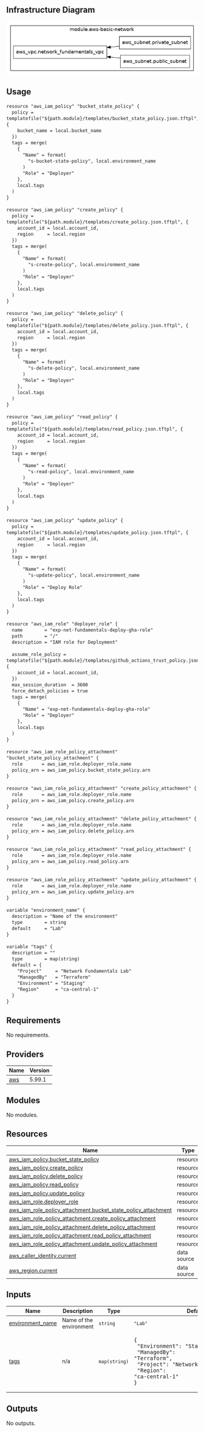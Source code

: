 <!-- BEGIN_TF_DOCS -->
## Infrastructure Diagram
![Infrastructure Diagram](infrastructure-diagram.png)

## Usage

```hcl
resource "aws_iam_policy" "bucket_state_policy" {
  policy = templatefile("${path.module}/templates/bucket_state_policy.json.tftpl", {
    bucket_name = local.bucket_name
  })
  tags = merge(
    {
      "Name" = format(
        "s-bucket-state-policy", local.environment_name
      )
      "Role" = "Deployer"
    },
    local.tags
  )
}

resource "aws_iam_policy" "create_policy" {
  policy = templatefile("${path.module}/templates/create_policy.json.tftpl", {
    account_id = local.account_id,
    region     = local.region
  })
  tags = merge(
    {
      "Name" = format(
        "s-create-policy", local.environment_name
      )
      "Role" = "Deployer"
    },
    local.tags
  )
}

resource "aws_iam_policy" "delete_policy" {
  policy = templatefile("${path.module}/templates/delete_policy.json.tftpl", {
    account_id = local.account_id,
    region     = local.region
  })
  tags = merge(
    {
      "Name" = format(
        "s-delete-policy", local.environment_name
      )
      "Role" = "Deployer"
    },
    local.tags
  )
}

resource "aws_iam_policy" "read_policy" {
  policy = templatefile("${path.module}/templates/read_policy.json.tftpl", {
    account_id = local.account_id,
    region     = local.region
  })
  tags = merge(
    {
      "Name" = format(
        "s-read-policy", local.environment_name
      )
      "Role" = "Deployer"
    },
    local.tags
  )
}

resource "aws_iam_policy" "update_policy" {
  policy = templatefile("${path.module}/templates/update_policy.json.tftpl", {
    account_id = local.account_id,
    region     = local.region
  })
  tags = merge(
    {
      "Name" = format(
        "s-update-policy", local.environment_name
      )
      "Role" = "Deploy Role"
    },
    local.tags
  )
}

resource "aws_iam_role" "deployer_role" {
  name        = "exp-net-fundamentals-deploy-gha-role"
  path        = "/"
  description = "IAM role for Deployment"

  assume_role_policy = templatefile("${path.module}/templates/github_actions_trust_policy.json.tftpl", {
    account_id = local.account_id,
  })
  max_session_duration  = 3600
  force_detach_policies = true
  tags = merge(
    {
      "Name" = "exp-net-fundamentals-deploy-gha-role"
      "Role" = "Deployer"
    },
    local.tags
  )
}

resource "aws_iam_role_policy_attachment" "bucket_state_policy_attachment" {
  role       = aws_iam_role.deployer_role.name
  policy_arn = aws_iam_policy.bucket_state_policy.arn
}

resource "aws_iam_role_policy_attachment" "create_policy_attachment" {
  role       = aws_iam_role.deployer_role.name
  policy_arn = aws_iam_policy.create_policy.arn
}

resource "aws_iam_role_policy_attachment" "delete_policy_attachment" {
  role       = aws_iam_role.deployer_role.name
  policy_arn = aws_iam_policy.delete_policy.arn
}

resource "aws_iam_role_policy_attachment" "read_policy_attachment" {
  role       = aws_iam_role.deployer_role.name
  policy_arn = aws_iam_policy.read_policy.arn
}

resource "aws_iam_role_policy_attachment" "update_policy_attachment" {
  role       = aws_iam_role.deployer_role.name
  policy_arn = aws_iam_policy.update_policy.arn
}

variable "environment_name" {
  description = "Name of the environment"
  type        = string
  default     = "Lab"
}

variable "tags" {
  description = ""
  type        = map(string)
  default = {
    "Project"     = "Network Fundamentals Lab"
    "ManagedBy"   = "Terraform"
    "Environment" = "Staging"
    "Region"      = "ca-central-1"
  }
}
```

## Requirements

No requirements.

## Providers

| Name | Version |
|------|---------|
| <a name="provider_aws"></a> [aws](#provider\_aws) | 5.99.1 |

## Modules

No modules.

## Resources

| Name | Type |
|------|------|
| [aws_iam_policy.bucket_state_policy](https://registry.terraform.io/providers/hashicorp/aws/latest/docs/resources/iam_policy) | resource |
| [aws_iam_policy.create_policy](https://registry.terraform.io/providers/hashicorp/aws/latest/docs/resources/iam_policy) | resource |
| [aws_iam_policy.delete_policy](https://registry.terraform.io/providers/hashicorp/aws/latest/docs/resources/iam_policy) | resource |
| [aws_iam_policy.read_policy](https://registry.terraform.io/providers/hashicorp/aws/latest/docs/resources/iam_policy) | resource |
| [aws_iam_policy.update_policy](https://registry.terraform.io/providers/hashicorp/aws/latest/docs/resources/iam_policy) | resource |
| [aws_iam_role.deployer_role](https://registry.terraform.io/providers/hashicorp/aws/latest/docs/resources/iam_role) | resource |
| [aws_iam_role_policy_attachment.bucket_state_policy_attachment](https://registry.terraform.io/providers/hashicorp/aws/latest/docs/resources/iam_role_policy_attachment) | resource |
| [aws_iam_role_policy_attachment.create_policy_attachment](https://registry.terraform.io/providers/hashicorp/aws/latest/docs/resources/iam_role_policy_attachment) | resource |
| [aws_iam_role_policy_attachment.delete_policy_attachment](https://registry.terraform.io/providers/hashicorp/aws/latest/docs/resources/iam_role_policy_attachment) | resource |
| [aws_iam_role_policy_attachment.read_policy_attachment](https://registry.terraform.io/providers/hashicorp/aws/latest/docs/resources/iam_role_policy_attachment) | resource |
| [aws_iam_role_policy_attachment.update_policy_attachment](https://registry.terraform.io/providers/hashicorp/aws/latest/docs/resources/iam_role_policy_attachment) | resource |
| [aws_caller_identity.current](https://registry.terraform.io/providers/hashicorp/aws/latest/docs/data-sources/caller_identity) | data source |
| [aws_region.current](https://registry.terraform.io/providers/hashicorp/aws/latest/docs/data-sources/region) | data source |

## Inputs

| Name | Description | Type | Default | Required |
|------|-------------|------|---------|:--------:|
| <a name="input_environment_name"></a> [environment\_name](#input\_environment\_name) | Name of the environment | `string` | `"Lab"` | no |
| <a name="input_tags"></a> [tags](#input\_tags) | n/a | `map(string)` | <pre>{<br/>  "Environment": "Staging",<br/>  "ManagedBy": "Terraform",<br/>  "Project": "Network Fundamentals Lab",<br/>  "Region": "ca-central-1"<br/>}</pre> | no |

## Outputs

No outputs.

<!-- END_TF_DOCS -->